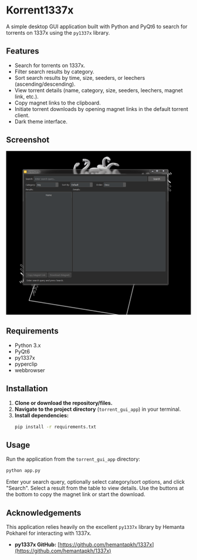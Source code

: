# Korrent1337x

A simple desktop GUI application built with Python and PyQt6 to search for torrents on 1337x using the `py1337x` library.

## Features

*   Search for torrents on 1337x.
*   Filter search results by category.
*   Sort search results by time, size, seeders, or leechers (ascending/descending).
*   View torrent details (name, category, size, seeders, leechers, magnet link, etc.).
*   Copy magnet links to the clipboard.
*   Initiate torrent downloads by opening magnet links in the default torrent client.
*   Dark theme interface.

## Screenshot

![Application Screenshot](image/image.png)

## Requirements

*   Python 3.x
*   PyQt6
*   py1337x
*   pyperclip
*   webbrowser

## Installation

1.  **Clone or download the repository/files.**
2.  **Navigate to the project directory** (`torrent_gui_app`) in your terminal.
3.  **Install dependencies:**
    ```bash
    pip install -r requirements.txt
    ```
## Usage

Run the application from the `torrent_gui_app` directory:

```bash
python app.py
```

Enter your search query, optionally select category/sort options, and click "Search". Select a result from the table to view details. Use the buttons at the bottom to copy the magnet link or start the download.

## Acknowledgements

This application relies heavily on the excellent `py1337x` library by Hemanta Pokharel for interacting with 1337x.

*   **py1337x GitHub:** [https://github.com/hemantapkh/1337x](https://github.com/hemantapkh/1337x)
